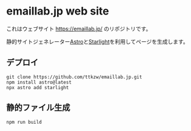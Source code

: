 # emaillab.jp web site

これはウェブサイト https://emaillab.jp/ のリポジトリです。

静的サイトジェネレーター[Astro](https://astro.build/)と[Starlight](https://starlight.astro.build/)を利用してページを生成します。

## デプロイ

```
git clone https://github.com/ttkzw/emaillab.jp.git
npm install astro@latest
npx astro add starlight
```

## 静的ファイル生成

```
npm run build
```


